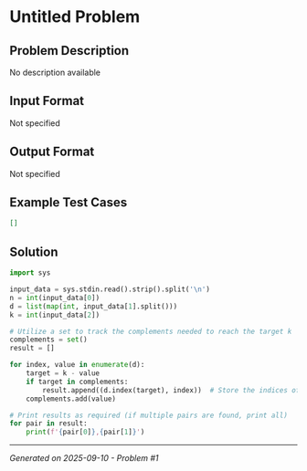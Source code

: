 # Untitled Problem

## Problem Description
No description available

## Input Format
Not specified

## Output Format
Not specified

## Example Test Cases
```json
[]
```

## Solution
```python
import sys

input_data = sys.stdin.read().strip().split('\n')
n = int(input_data[0])
d = list(map(int, input_data[1].split()))
k = int(input_data[2])

# Utilize a set to track the complements needed to reach the target k
complements = set()
result = []

for index, value in enumerate(d):
    target = k - value
    if target in complements:
        result.append((d.index(target), index))  # Store the indices of the pair found
    complements.add(value)

# Print results as required (if multiple pairs are found, print all)
for pair in result:
    print(f'{pair[0]},{pair[1]}')
```

---
*Generated on 2025-09-10 - Problem #1*